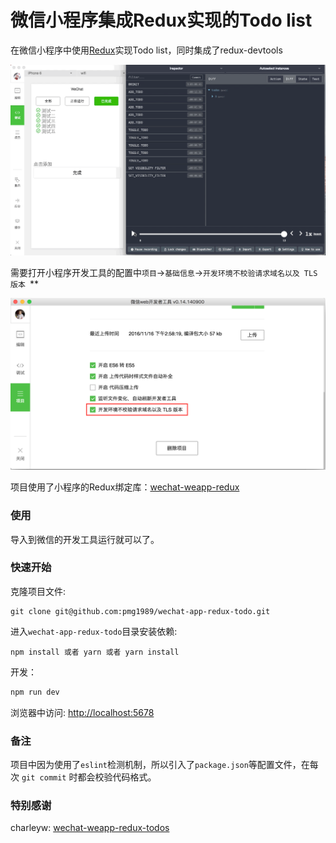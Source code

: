 
微信小程序集成Redux实现的Todo list
======================
在微信小程序中使用[Redux](https://github.com/reactjs/redux)实现Todo list，同时集成了redux-devtools

![remote-redux-devtools](./assets/remote-redux-devtools.gif)

需要打开小程序开发工具的配置中`项目`->`基础信息`->`开发环境不校验请求域名以及 TLS 版本 `**

![weapp-config](./assets/weapp-config.png)

项目使用了小程序的Redux绑定库：[wechat-weapp-redux](https://github.com/charleyw/wechat-weapp-redux)

### 使用

导入到微信的开发工具运行就可以了。

### 快速开始

克隆项目文件:

```
git clone git@github.com:pmg1989/wechat-app-redux-todo.git
```

进入`wechat-app-redux-todo`目录安装依赖:

```
npm install 或者 yarn 或者 yarn install
```

开发：

```bash
npm run dev
```

浏览器中访问: [http://localhost:5678](http://localhost:5678)

### 备注

项目中因为使用了`eslint`检测机制，所以引入了`package.json`等配置文件，在每次 `git commit` 时都会校验代码格式。

### 特别感谢

charleyw: [wechat-weapp-redux-todos](https://github.com/charleyw/wechat-weapp-redux-todos.git)